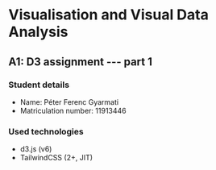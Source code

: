 # Visualisation and Visual Data Analysis

## A1: D3 assignment --- part 1

### Student details

- Name: Péter Ferenc Gyarmati
- Matriculation number: 11913446

### Used technologies

- d3.js (v6)
- TailwindCSS (2+, JIT)